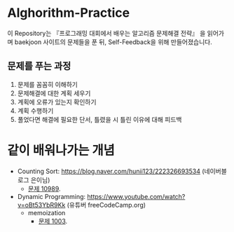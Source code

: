 # Alghorithm-Practice

이 Repository는 『프로그래밍 대회에서 배우는 알고리즘 문제해결 전략』 을 읽어가며 baekjoon 사이트의 문제들을 푼 뒤, Self-Feedback을 위해 만들어졌습니다.

## 문제를 푸는 과정

1. 문제를 꼼꼼히 이해하기
2. 문제해결에 대한 계획 세우기
3. 계획에 오류가 있는지 확인하기
4. 계획 수행하기
5. 풀었다면 해결에 필요한 단서, 틀렸을 시 틀린 이유에 대해 피드백

# 같이 배워나가는 개념

- Counting Sort: https://blog.naver.com/hunii123/222326693534 (네이버블로그 은이님)
  - [문제 10989](10989.md).
- Dynamic Programming: https://www.youtube.com/watch?v=oBt53YbR9Kk (유튜버 freeCodeCamp.org)
  - memoization
    - [문제 1003](1003.md).
